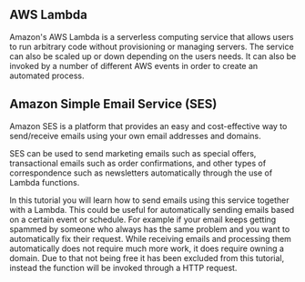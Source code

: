 ## AWS Lambda

Amazon's AWS Lambda is a serverless computing service that allows users to run arbitrary code without provisioning or managing servers. The service can also be scaled up or down depending on the users needs. It can also be invoked by a number of different AWS events in order to create an automated process.

## Amazon Simple Email Service (SES)

Amazon SES is a platform that provides an easy and cost-effective way to send/receive emails using your own email addresses and domains.

SES can be used to send marketing emails such as special offers, transactional emails such as order confirmations, and other types of correspondence such as newsletters automatically through the use of Lambda functions.

In this tutorial you will learn how to send emails using this service together with a Lambda. This could be useful for automatically sending emails based on a certain event or schedule. For example if your email keeps getting spammed by someone who always has the same problem and you want to automatically fix their request. While receiving emails and processing them automatically does not require much more work, it does require owning a domain. Due to that not being free it has been excluded from this tutorial, instead the function will be invoked through a HTTP request.

